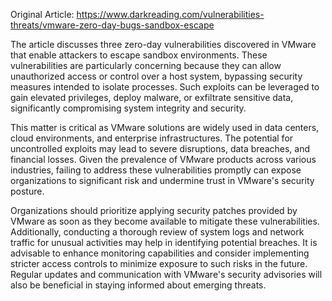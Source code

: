 Original Article: https://www.darkreading.com/vulnerabilities-threats/vmware-zero-day-bugs-sandbox-escape

The article discusses three zero-day vulnerabilities discovered in VMware that enable attackers to escape sandbox environments. These vulnerabilities are particularly concerning because they can allow unauthorized access or control over a host system, bypassing security measures intended to isolate processes. Such exploits can be leveraged to gain elevated privileges, deploy malware, or exfiltrate sensitive data, significantly compromising system integrity and security.

This matter is critical as VMware solutions are widely used in data centers, cloud environments, and enterprise infrastructures. The potential for uncontrolled exploits may lead to severe disruptions, data breaches, and financial losses. Given the prevalence of VMware products across various industries, failing to address these vulnerabilities promptly can expose organizations to significant risk and undermine trust in VMware's security posture.

Organizations should prioritize applying security patches provided by VMware as soon as they become available to mitigate these vulnerabilities. Additionally, conducting a thorough review of system logs and network traffic for unusual activities may help in identifying potential breaches. It is advisable to enhance monitoring capabilities and consider implementing stricter access controls to minimize exposure to such risks in the future. Regular updates and communication with VMware's security advisories will also be beneficial in staying informed about emerging threats.